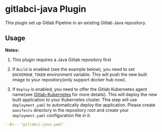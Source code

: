 # gitlabci-java Plugin

This plugin set up Gitlab Pipeline in an existing Gitlab Java repository.

## Usage

**Notes:**

1. This plugin requires a Java Gitlab repository first

2. If `Build` is enabled (see the example below), you need to set `DOCKERHUB_TOKEN` environment variable. This will push the new built image to your repository(only support docker hub now).

3. If `Deploy` is enabled, you need to offer the Gitlab Kubernetes agent name(see [Gitlab-Kubernetes](https://docs.gitlab.cn/jh/user/clusters/agent/) for more details). This will deploy the new built application to your Kubernetes cluster. This step will use `deployment.yaml` to automatically deploy the application. Please create `manifests` directory in the repository root and create your `deployment.yaml` configuration file in it.

```yaml
--8<-- "gitlabci-java.yaml"
```
